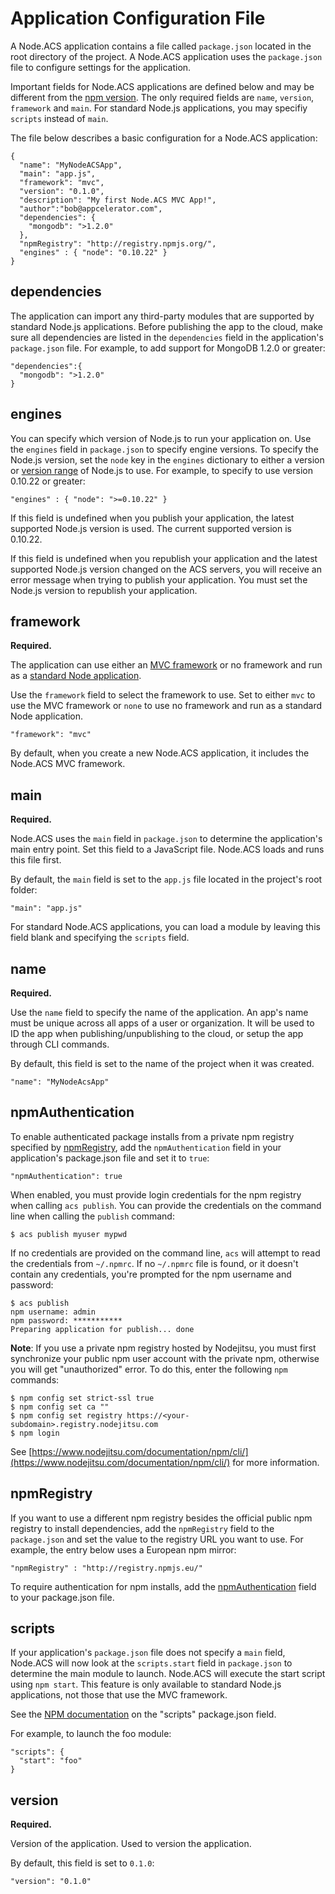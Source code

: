 # Application Configuration File

A Node.ACS application contains a file called `package.json` located in the root directory of the
project.  A Node.ACS application uses the `package.json` file to configure settings for the
application.

Important fields for Node.ACS applications are defined below and may be different from
the [npm version](https://www.npmjs.org/doc/files/package.json.html).
The only required fields are `name`, `version`, `framework` and `main`.  For standard Node.js
applications, you may specifiy `scripts` instead of `main`.

The file below describes a basic configuration for a Node.ACS application:
    
    {
      "name": "MyNodeACSApp",
      "main": "app.js",
      "framework": "mvc",
      "version": "0.1.0",
      "description": "My first Node.ACS MVC App!",
      "author":"bob@appcelerator.com",
      "dependencies": {
        "mongodb": ">1.2.0"
      },
      "npmRegistry": "http://registry.npmjs.org/",
      "engines" : { "node": "0.10.22" }
    }

## dependencies

The application can import any third-party modules that are supported by
standard Node.js applications. Before publishing the app to the cloud, make sure
all dependencies are listed in the `dependencies` field in the application's
`package.json` file.  For example, to add support for MongoDB 1.2.0 or greater:

    "dependencies":{
      "mongodb": ">1.2.0"
    }

## engines

You can specify which version of Node.js to run your application on.  Use the `engines` field in
`package.json` to specify engine versions.  To specify the Node.js version, set the `node` key in
the `engines` dictionary to either a version or [version range](https://github.com/isaacs/node-semver)
of Node.js to use. For example, to specify to use version 0.10.22 or greater:

    "engines" : { "node": ">=0.10.22" }

If this field is undefined when you publish your application, the latest supported Node.js version
is used.  The current supported version is 0.10.22.

If this field is undefined when you republish your application and the latest supported Node.js
version changed on the ACS servers, you will receive an error message when trying to publish your
application. You must set the Node.js version to republish your application.


## framework

**Required.**

The application can use either an [MVC framework](#!/guide/node_mvc) or no framework and run as a
[standard Node application](#!/guide/node_standard).

Use the `framework` field to select the framework to use.  Set to either `mvc` to use the MVC
framework or `none` to use no framework and run as a standard Node application.

    "framework": "mvc"

By default, when you create a new Node.ACS application, it includes the Node.ACS MVC framework.


## main

**Required.**

Node.ACS uses the `main` field in `package.json` to determine the application's main entry point.
Set this field to a JavaScript file. Node.ACS loads and runs this file first.

By default, the `main` field is set to the `app.js` file located in the project's root folder:

    "main": "app.js"

For standard Node.ACS applications, you can load a module by leaving this field blank and specifying
the `scripts` field.


## name

**Required.**

Use the `name` field to specify the name of the application. An app's name must be unique across all apps of a
user or organization. It will be used to ID the app when publishing/unpublishing to the cloud, or setup
the app through CLI commands.

By default, this field is set to the name of the project when it was created.

    "name": "MyNodeAcsApp"

## npmAuthentication

To enable authenticated package installs from a private npm registry specified by 
[npmRegistry](#!/guide/node_config-section-npmregistry), add the
`npmAuthentication` field in your application's package.json file and set it to
`true`:

    "npmAuthentication": true

When enabled, you must provide login credentials for the npm registry when
calling `acs publish`. You can provide the credentials on the command line
when calling the `publish` command:

    $ acs publish myuser mypwd

If no credentials are provided on the command line, `acs` will attempt to
read the credentials from `~/.npmrc`. If no `~/.npmrc` file is found, or it doesn't 
contain any credentials, you're prompted for the npm username and password:

    $ acs publish
    npm username: admin
    npm password: ***********
    Preparing application for publish... done

**Note**: If you use a private npm registry hosted by Nodejitsu, you must first
synchronize your public npm user account with the private npm, 
otherwise you will get "unauthorized" error. To do this, enter the following `npm` commands:
 
    $ npm config set strict-ssl true 
    $ npm config set ca "" 
    $ npm config set registry https://<your-subdomain>.registry.nodejitsu.com
    $ npm login    

See [https://www.nodejitsu.com/documentation/npm/cli/](https://www.nodejitsu.com/documentation/npm/cli/) 
for more information.

## npmRegistry

If you want to use a different npm registry besides the official public npm registry to install
dependencies, add the `npmRegistry` field to the `package.json` and set the value to the
registry URL you want to use.  For example, the entry below uses a European npm mirror:

    "npmRegistry" : "http://registry.npmjs.eu/"

To require authentication for npm installs, add the [npmAuthentication](#!/guide/node_config-section-npmauthentication)
field to your package.json file.

## scripts

If your application's `package.json` file does not specify a `main` field, Node.ACS will now look at
the `scripts.start` field in `package.json` to determine the main module to launch.  Node.ACS will
execute the start script using `npm start`. This feature is only available to standard Node.js
applications, not those that use the MVC framework.

See the [NPM documentation](https://www.npmjs.org/doc/misc/npm-scripts.html) on the "scripts"
package.json field.

For example, to launch the foo module:

    "scripts": {
      "start": "foo"
    }

## version

**Required.**

Version of the application. Used to version the application.

By default, this field is set to `0.1.0`:

    "version": "0.1.0"

